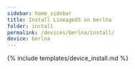 ```yaml
---
sidebar: home_sidebar
title: Install LineageOS on berlna
folder: install
permalink: /devices/berlna/install/
device: berlna
---
```

{% include templates/device_install.md %}
